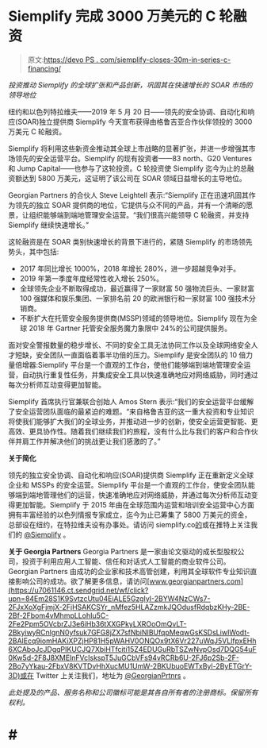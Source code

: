 # Siemplify 完成 3000 万美元的 C 轮融资

> 原文:[https://devo PS . com/siemplify-closes-30m-in-series-c-financing/](https://devops.com/siemplify-closes-30m-in-series-c-financing/)

*投资推动 Siemplify 的全球扩张和产品创新，巩固其在快速增长的 SOAR 市场的领导地位*

纽约和以色列特拉维夫——2019 年 5 月 20 日——领先的安全协调、自动化和响应(SOAR)独立提供商 Siemplify 今天宣布获得由格鲁吉亚合作伙伴领投的 3000 万美元 C 轮融资。

Siemplify 将利用这些新资金推动其全球上市战略的显著扩张，并进一步增强其市场领先的安全运营平台。Siemplify 的现有投资者——83 north、G20 Ventures 和 Jump Capital——也参与了这轮投资。C 轮投资使 Siemplify 迄今为止的总融资额达到 5800 万美元，这证明了该公司在 SOAR 领域日益增长的主导地位。

Georgian Partners 的合伙人 Steve Leightell 表示:“Siemplify 正在迅速巩固其作为领先的独立 SOAR 提供商的地位，它提供与众不同的产品，并有一个清晰的愿景，让组织能够端到端地管理安全运营。“我们很高兴能领导 C 轮融资，并支持 Siemplify 继续快速增长。”

这轮融资是在 SOAR 类别快速增长的背景下进行的，紧随 Siemplify 的市场领先势头，其中包括:

*   2017 年同比增长 1000%，2018 年增长 280%，进一步超越竞争对手。
*   2019 年第一季度年度经常性收入增长 250%。
*   全球领先企业不断取得成功，最近赢得了一家财富 50 强物流巨头、一家财富 100 强媒体和娱乐集团、一家排名前 20 的欧洲银行和一家财富 100 强技术分销商。
*   不断扩大在托管安全服务提供商(MSSP)领域的领导地位。Siemplify 现在为全球 2018 年 Gartner 托管安全服务魔力象限中 24%的公司提供服务。

面对安全警报数量的稳步增长、不同的安全工具无法协同工作以及全球网络安全人才短缺，安全团队一直面临着事半功倍的压力。Siemplify 是安全团队的 10 倍力量倍增器:Siemplify 平台是一个直观的工作台，使他们能够端到端地管理安全运营，自动执行重复性任务，并集成安全工具以快速准确地应对网络威胁，同时通过每次分析师互动变得更加智能。

Siemplify 首席执行官兼联合创始人 Amos Stern 表示:“我们的安全运营平台缓解了安全运营团队面临的最紧迫的难题。“来自格鲁吉亚的这一重大投资和专业知识将使我们能够扩大我们的全球业务，并推动进一步的创新，使安全运营更智能、更高效、更具协作性。随着我们继续我们的旅程，没有什么比与我们的客户和合作伙伴并肩工作并解决他们的挑战更让我们感激的了。”

**关于简化**

领先的独立安全协调、自动化和响应(SOAR)提供商 Siemplify 正在重新定义全球企业和 MSSPs 的安全运营。Siemplify 平台是一个直观的工作台，使安全团队能够端到端地管理他们的运营，快速准确地应对网络威胁，并通过每次分析师互动变得更加智能。Siemplify 于 2015 年由在全球范围内运营和培训安全运营中心方面拥有丰富经验的以色列情报专家成立，迄今为止已筹集了 5800 万美元的资金，总部设在纽约，在特拉维夫设有办事处。请访问 siemplify.co[的](https://u7061146.ct.sendgrid.net/wf/click?upn=G62jSYfZdO-2F12d8lSllQBxrEku8LzGifqcXfWeRzX631IkWmc-2FFboJRsQutUxmwv_nMfez5HLAZzmkJQOdusfRdqbzKHy-2BE-2Bf-2Fbom4vMhmpLLohIu5C-2Fe2Ppm5OVcbrZJ3e6iHb36tXXGPkyLXROoOmQvLT-2BkyiwyRCnlgnN0yfsuk7GFG8jZX7sfNbiNIBUfqpMeqwGsKSDsLiwIWodt-2BAlEcq9iomHAKiXPZjHP81H5pWAHV0ONQOx9tX6Vr227ziojfg9XnVg6P1ZapyAjztOhIOArTSIwiKRuqSwHLZLQWHvL1xczflfJVTeDHeQ4tIRfQjyhD8fqS4bC0-2FmtkVWOd1R5tLeudZYtl-2FT-2FyOXwwRTtbQeI13R0AiMgqTmsd4W66hJlemWB4oDsh2VRMl2ks2yczF16a1Yz7SuNMVs-3D)或在推特上关注我们的 [@Siemplify](https://u7061146.ct.sendgrid.net/wf/click?upn=G62jSYfZdO-2F12d8lSllQB7ecyB-2F1lLNjrLxBH8D3vszl0KviCVnPkc-2Fn1khfsdSW_nMfez5HLAZzmkJQOdusfRdqbzKHy-2BE-2Bf-2Fbom4vMhmpLLohIu5C-2Fe2Ppm5OVcbrZJ3e6iHb36tXXGPkyLXROoOmQvLT-2BkyiwyRCnlgnN0yfsuk7GFG8jZX7sfNbiNIBUfqpMeqwGsKSDsLiwIWodt-2BAlEcq9iomHAKiXPZjHP81H5pWAHV0ONQOx9tX6Vr227YSsOZl7cQ3qqDirFeM2B887J9k1Y6XxFO9tTpnHSrJiM5T3nIKZKGj32sYZ87ezIc1PAz6KvBFH5IRmEJbRytMZR3L-2FNa38IJiJhWzBN88LgXQQZ6gLXnlfGSGOaWvxo6yKH7XGxiXK6zP4Mm7B2XiPUSvfr6WXrRTYtu851Edc-3D) 。

**关于 Georgia Partners**
Georgia Partners 是一家由论文驱动的成长型股权公司，投资于利用应用人工智能、信任和对话式人工智能的商业软件公司。Georgian Partners 由成功的企业家和技术高管创建，利用其全球软件专业知识直接影响公司的成功。欲了解更多信息，请访问[www.georgianpartners.com](https://u7061146.ct.sendgrid.net/wf/click?upn=84Em28S1K9SvtzcUtu04EiALE5GzglyI-2BYW4NzCWs7-2FJxXoXgFjmjX-2FjHSAKCSYr_nMfez5HLAZzmkJQOdusfRdqbzKHy-2BE-2Bf-2Fbom4vMhmpLLohIu5C-2Fe2Ppm5OVcbrZJ3e6iHb36tXXGPkyLXROoOmQvLT-2BkyiwyRCnlgnN0yfsuk7GFG8jZX7sfNbiNIBUfqpMeqwGsKSDsLiwIWodt-2BAlEcq9iomHAKiXPZjHP81H5pWAHV0ONQOx9tX6Vr227uWqJ5VLlfpxEHh6XCAboJcJDgqPIKUCJQ7XbiHTfciti15Z4EDUGuRbTSZwNvpOsd7DQG54uF0Kw5d-2F8J8XMElnFVcIskspT5JuGCbVFs94vRCRb6U-2FJ6p2Sb-2F-2Bo7yYkau-2FbxV8KVTDvHhXucMU1UmW-2BKUbuoEWTxByl-2ByETGrY-3D)或在 Twitter 上关注我们，地址为 [@GeorgianPrtnrs](https://u7061146.ct.sendgrid.net/wf/click?upn=G62jSYfZdO-2F12d8lSllQB-2BeT856H6tkRqhqcvJA-2BzvNEfDXKoju15QfTn4aieWDo_nMfez5HLAZzmkJQOdusfRdqbzKHy-2BE-2Bf-2Fbom4vMhmpLLohIu5C-2Fe2Ppm5OVcbrZJ3e6iHb36tXXGPkyLXROoOmQvLT-2BkyiwyRCnlgnN0yfsuk7GFG8jZX7sfNbiNIBUfqpMeqwGsKSDsLiwIWodt-2BAlEcq9iomHAKiXPZjHP81H5pWAHV0ONQOx9tX6Vr227W0oLmP-2FzDdRxdY3Ro-2FcWMYkHVHsuc3v0dWy7s4q6VYFEY7FlGDA5Y7F8FJZnmNQRG-2BkQvJwB-2ByFuMs5fhHuaM-2BZnJWQCjo3iMDRuHwgYHH9T6GMtXA8Ky81xa7wAHchqqbX6x85EghzdrtUFc8vNfDjOmVXAJ28iClTZHA-2FY9VY-3D) 。

*此处提及的产品、服务名称和公司徽标可能是其各自所有者的注册商标。保留所有权利。*

# # #